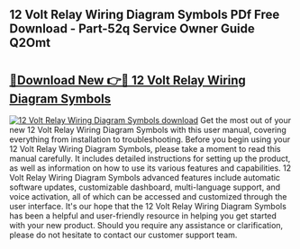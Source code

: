 ## 12 Volt Relay Wiring Diagram Symbols PDf Free Download - Part-52q Service Owner Guide Q2Omt

# <h2><a href="http://dfmot2a.blite.top/?on=12+Volt+Relay+Wiring+Diagram+Symbols">🔗Download New 👉🔴 12 Volt Relay Wiring Diagram Symbols</a></h2>

[![12 Volt Relay Wiring Diagram Symbols download](https://i.imgur.com/lujVjoI.png)](http://dfmot2a.blite.top/?on=12+Volt+Relay+Wiring+Diagram+Symbols)
Get the most out of your new 12 Volt Relay Wiring Diagram Symbols with this user manual, covering everything from installation to troubleshooting. Before you begin using your 12 Volt Relay Wiring Diagram Symbols, please take a moment to read this manual carefully. It includes detailed instructions for setting up the product, as well as information on how to use its various features and capabilities. 12 Volt Relay Wiring Diagram Symbols advanced features include automatic software updates, customizable dashboard, multi-language support, and voice activation, all of which can be accessed and customized through the user interface. It's our hope that the 12 Volt Relay Wiring Diagram Symbols has been a helpful and user-friendly resource in helping you get started with your new product. Should you require any assistance or clarification, please do not hesitate to contact our customer support team.
